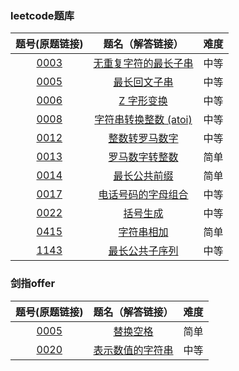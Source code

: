 ### leetcode题库

题号(原题链接) | 题名（解答链接） | 难度
:-: | :-: | :-:
[0003](https://leetcode-cn.com/problems/longest-substring-without-repeating-characters/description/) | [无重复字符的最长子串](https://github.com/cocowh/algorithm/blob/master/medium/3.%E6%97%A0%E9%87%8D%E5%A4%8D%E5%AD%97%E7%AC%A6%E7%9A%84%E6%9C%80%E9%95%BF%E5%AD%90%E4%B8%B2.go) | 中等
[0005](https://leetcode-cn.com/problems/longest-palindromic-substring/description/) | [最长回文子串](https://github.com/cocowh/algorithm/blob/master/medium/5.%E6%9C%80%E9%95%BF%E5%9B%9E%E6%96%87%E5%AD%90%E4%B8%B2.go) | 中等
[0006](https://leetcode-cn.com/problems/zigzag-conversion/description/) | [Z 字形变换](https://github.com/cocowh/algorithm/blob/master/medium/6.z-%E5%AD%97%E5%BD%A2%E5%8F%98%E6%8D%A2.go) | 中等
[0008](https://leetcode-cn.com/problems/string-to-integer-atoi/description/) | [字符串转换整数 (atoi)](https://github.com/cocowh/algorithm/blob/master/medium/8.%E5%AD%97%E7%AC%A6%E4%B8%B2%E8%BD%AC%E6%8D%A2%E6%95%B4%E6%95%B0-atoi.go) | 中等
[0012](https://leetcode-cn.com/problems/integer-to-roman/description/) | [整数转罗马数字](https://github.com/cocowh/algorithm/blob/master/medium/12.整数转罗马数字.go) | 中等
[0013](https://leetcode-cn.com/problems/roman-to-integer/description/) | [罗马数字转整数](https://github.com/cocowh/algorithm/blob/master/easy/13.罗马数字转整数.go) | 简单
[0014](https://leetcode-cn.com/problems/longest-common-prefix/description/) | [最长公共前缀](https://github.com/cocowh/algorithm/blob/master/easy/14.最长公共前缀.go) | 简单
[0017](https://leetcode-cn.com/problems/letter-combinations-of-a-phone-number/description/) | [电话号码的字母组合](https://github.com/cocowh/algorithm/blob/master/medium/17.电话号码的字母组合.go) | 中等
[0022](https://leetcode-cn.com/problems/generate-parentheses/) | [括号生成](https://github.com/cocowh/algorithm/blob/master/medium/22.括号生成.go) | 中等
[0415](https://leetcode-cn.com/problems/add-strings/) | [字符串相加](https://github.com/cocowh/algorithm/blob/master/easy/415.字符串相加.go) | 简单
[1143](https://leetcode-cn.com/problems/longest-common-subsequence/) | [最长公共子序列](https://github.com/cocowh/algorithm/blob/master/medium/1143.最长公共子序列.go) | 中等



### 剑指offer

题号(原题链接) | 题名（解答链接） | 难度
:-: | :-: | :-:
[0005](https://leetcode-cn.com/problems/ti-huan-kong-ge-lcof/) | [替换空格](https://github.com/cocowh/algorithm/blob/master/easy/offer.5.替换空格.go) | 简单
[0020](https://leetcode-cn.com/problems/biao-shi-shu-zhi-de-zi-fu-chuan-lcof/) | [表示数值的字符串](https://github.com/cocowh/algorithm/blob/master/medium/offer.20.表示数值的字符串.go) | 中等
